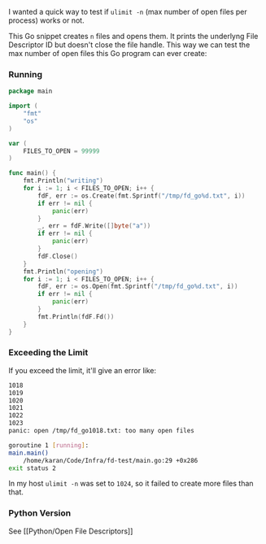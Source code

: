 I wanted a quick way to test if `ulimit -n` (max number of open files per process) works or not.

This Go snippet creates `n`  files and opens them. It prints the underlyng File Descriptor ID but doesn't close the file handle. This way we can test the max number of open files this Go program can ever create:

### Running

```go
package main

import (
	"fmt"
	"os"
)

var (
	FILES_TO_OPEN = 99999
)

func main() {
	fmt.Println("writing")
	for i := 1; i < FILES_TO_OPEN; i++ {
		fdF, err := os.Create(fmt.Sprintf("/tmp/fd_go%d.txt", i))
		if err != nil {
			panic(err)
		}
		_, err = fdF.Write([]byte("a"))
		if err != nil {
			panic(err)
		}
		fdF.Close()
	}
	fmt.Println("opening")
	for i := 1; i < FILES_TO_OPEN; i++ {
		fdF, err := os.Open(fmt.Sprintf("/tmp/fd_go%d.txt", i))
		if err != nil {
			panic(err)
		}
		fmt.Println(fdF.Fd())
	}
}
``` 

### Exceeding the Limit

If you exceed the limit, it'll give an error like:

```bash
1018
1019
1020
1021
1022
1023
panic: open /tmp/fd_go1018.txt: too many open files

goroutine 1 [running]:
main.main()
	/home/karan/Code/Infra/fd-test/main.go:29 +0x286
exit status 2
```

In my host `ulimit -n` was set to `1024`, so it failed to create more files than that.

### Python Version

See [[Python/Open File Descriptors]]